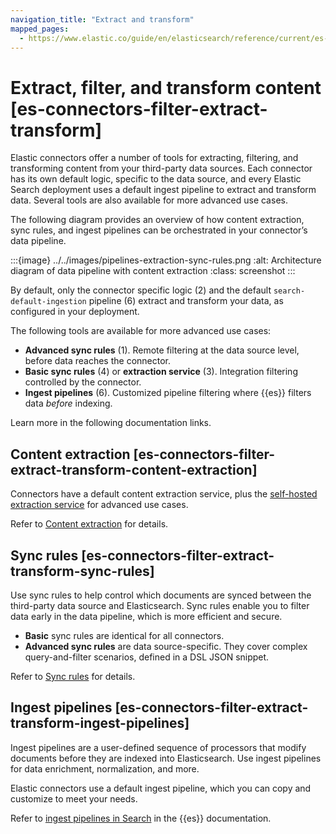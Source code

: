 ```yaml
---
navigation_title: "Extract and transform"
mapped_pages:
  - https://www.elastic.co/guide/en/elasticsearch/reference/current/es-connectors-filter-extract-transform.html
---
```


# Extract, filter, and transform content [es-connectors-filter-extract-transform]


Elastic connectors offer a number of tools for extracting, filtering, and transforming content from your third-party data sources. Each connector has its own default logic, specific to the data source, and every Elastic Search deployment uses a default ingest pipeline to extract and transform data. Several tools are also available for more advanced use cases.

The following diagram provides an overview of how content extraction, sync rules, and ingest pipelines can be orchestrated in your connector’s data pipeline.

:::{image} ../../images/pipelines-extraction-sync-rules.png
:alt: Architecture diagram of data pipeline with content extraction
:class: screenshot
:::

By default, only the connector specific logic (2) and the default `search-default-ingestion` pipeline (6) extract and transform your data, as configured in your deployment.

The following tools are available for more advanced use cases:

* **Advanced sync rules** (1). Remote filtering at the data source level, before data reaches the connector.
* **Basic sync rules** (4) or **extraction service** (3). Integration filtering controlled by the connector.
* **Ingest pipelines** (6). Customized pipeline filtering where {{es}} filters data *before* indexing.

Learn more in the following documentation links.


## Content extraction [es-connectors-filter-extract-transform-content-extraction]

Connectors have a default content extraction service, plus the [self-hosted extraction service](/reference/search-connectors/es-connectors-content-extraction.md#es-connectors-content-extraction-local) for advanced use cases.

Refer to [Content extraction](/reference/search-connectors/es-connectors-content-extraction.md) for details.


## Sync rules [es-connectors-filter-extract-transform-sync-rules]

Use sync rules to help control which documents are synced between the third-party data source and Elasticsearch. Sync rules enable you to filter data early in the data pipeline, which is more efficient and secure.

* **Basic** sync rules are identical for all connectors.
* **Advanced sync rules** are data source-specific. They cover complex query-and-filter scenarios, defined in a DSL JSON snippet.

Refer to [Sync rules](/reference/search-connectors/es-sync-rules.md) for details.


## Ingest pipelines [es-connectors-filter-extract-transform-ingest-pipelines]

Ingest pipelines are a user-defined sequence of processors that modify documents before they are indexed into Elasticsearch. Use ingest pipelines for data enrichment, normalization, and more.

Elastic connectors use a default ingest pipeline, which you can copy and customize to meet your needs.

Refer to [ingest pipelines in Search](docs-content://solutions/search/ingest-for-search.md) in the {{es}} documentation.



